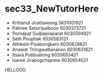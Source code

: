 # sec33_NewTutorHere

- Krittanut   Jirathawong       5831001921  
- Palinee     Setsiripaiboon    6030373721
- Pornapat    Sudjaipraparat    6030394921
- Seth        Poophak           6030583121
- Athikom     Piyabongkarn      6030628821
- Anawat      Trongwattananon   6030631621
- Itsara      Potibuatong       6030653421
- Isaree      Jirapogchapone    6030654021

HELLOOO
